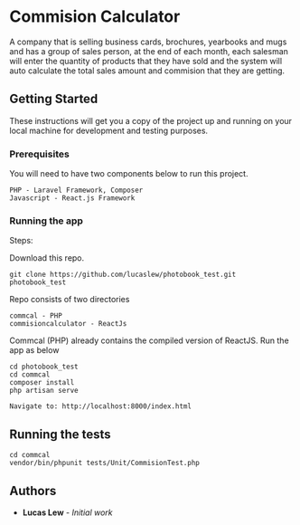 # Commision Calculator

A company that is selling business cards, brochures, yearbooks and mugs and has a group of sales person, at the end of each month, each salesman will enter the quantity of products that they have sold and the system will auto calculate the total sales amount and commision that they are getting.

## Getting Started

These instructions will get you a copy of the project up and running on your local machine for development and testing purposes.

### Prerequisites

You will need to have two components below to run this project.

```
PHP - Laravel Framework, Composer
Javascript - React.js Framework
```

### Running the app

Steps:

Download this repo.

```
git clone https://github.com/lucaslew/photobook_test.git photobook_test
```

Repo consists of two directories

```
commcal - PHP
commisioncalculator - ReactJs
```

Commcal (PHP) already contains the compiled version of ReactJS. Run the app as below

```
cd photobook_test
cd commcal
composer install
php artisan serve

Navigate to: http://localhost:8000/index.html
```

## Running the tests

```
cd commcal
vendor/bin/phpunit tests/Unit/CommisionTest.php
```


## Authors

* **Lucas Lew** - *Initial work*

